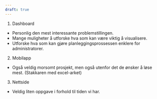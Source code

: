 ```yaml
---
draft: true
---
```

1. Dashboard
- Personlig den mest interessante problemstillingen. 
- Mange muligheter å utforske hva som kan være viktig å visualisere. 
- Utforske hva som kan gjøre planleggingsprossessen enklere for administratorer.
2. Mobilapp
- Også veldig morsomt prosjekt, men også utenfor det de ønsker å løse mest. (Stakkaren med excel-arket) 
3. Nettside
- Veldig liten oppgave i forhold til tiden vi har.

